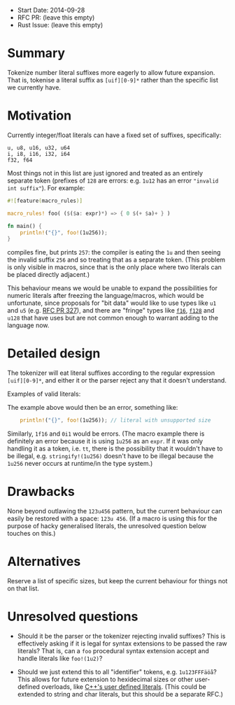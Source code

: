 - Start Date: 2014-09-28
- RFC PR: (leave this empty)
- Rust Issue: (leave this empty)

# Summary

Tokenize number literal suffixes more eagerly to allow future
expansion. That is, tokenise a literal suffix as `[uif][0-9]*` rather
than the specific list we currently have.

# Motivation

Currently integer/float literals can have a fixed set of suffixes,
specifically:

```text
u, u8, u16, u32, u64
i, i8, i16, i32, i64
f32, f64
```

Most things not in this list are just ignored and treated as an
entirely separate token (prefixes of `128` are errors: e.g. `1u12` has
an error `"invalid int suffix"`). For example:

```rust
#![feature(macro_rules)]

macro_rules! foo( ($($a: expr)*) => { 0 $(+ $a)+ } )

fn main() {
    println!("{}", foo!(1u256));
}
```

compiles fine, but prints `257`: the compiler is eating the `1u` and
then seeing the invalid suffix `256` and so treating that as a
separate token. (This problem is only visible in macros, since that is
the only place where two literals can be placed directly adjacent.)

This behaviour means we would be unable to expand the possibilities
for numeric literals after freezing the language/macros, which would
be unfortunate, since proposals for "bit data" would like to use
types like `u1` and `u5` (e.g. [RFC PR 327][327]), and there are "fringe" types like
[`f16`][f16], [`f128`][f128] and `u128` that have uses but are not
common enough to warrant adding to the language now.

[327]: https://github.com/rust-lang/rfcs/pull/327
[f16]: http://en.wikipedia.org/wiki/Half-precision_floating-point_format
[f128]: https://en.wikipedia.org/wiki/Quadruple-precision_floating-point_format

# Detailed design

The tokenizer will eat literal suffixes according to the regular
expression `[uif][0-9]*`, and either it or the parser reject any that
it doesn't understand.

Examples of valid literals:



The example above would then be an error, something like:

```rust
    println!("{}", foo!(1u256)); // literal with unsupported size
```

Similarly, `1f16` and `0i1` would be errors. (The macro example there
is definitely an error because it is using `1u256` as an `expr`. If it
was only handling it as a token, i.e. `tt`, there is the possibility
that it wouldn't have to be illegal, e.g. `stringify!(1u256)` doesn't
have to be illegal because the `1u256` never occurs at runtime/in the
type system.)

# Drawbacks

None beyond outlawing the `123u456` pattern, but the current behaviour
can easily be restored with a space: `123u 456`. (If a macro is using
this for the purpose of hacky generalised literals, the unresolved
question below touches on this.)

# Alternatives

Reserve a list of specific sizes, but keep the current behaviour for
things not on that list.

# Unresolved questions

- Should it be the parser or the tokenizer rejecting invalid suffixes?
  This is effectively asking if it is legal for syntax extensions to
  be passed the raw literals? That is, can a `foo` procedural syntax
  extension accept and handle literals like `foo!(1u2)`?

- Should we just extend this to all "identifier" tokens,
  e.g. `1u123FFFäöå`? This allows for future extension to hexidecimal
  sizes or other user-defined overloads, like
  [C++'s user defined literals][cpp]. (This could be extended to
  string and char literals, but this should be a separate RFC.)


[cpp]: http://en.cppreference.com/w/cpp/language/user_literal
